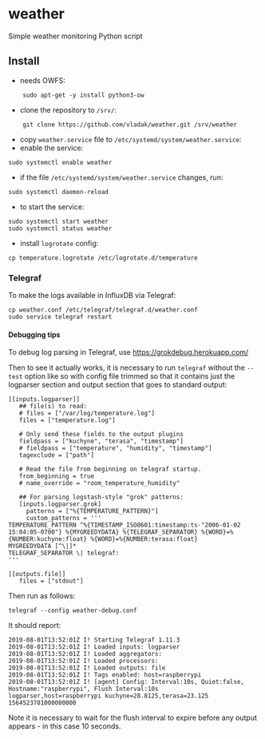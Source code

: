 # weather

Simple weather monitoring Python script

## Install

- needs OWFS:
```
    sudo apt-get -y install python3-ow
```
- clone the repository to `/srv/`:
```
    git clone https://github.com/vladak/weather.git /srv/weather
```
- copy `weather.service` file to `/etc/systemd/system/weather.service`:
- enable the service:
```
sudo systemctl enable weather
```
- if the file `/etc/systemd/system/weather.service` changes, run:
```
sudo systemctl daemon-reload
```
- to start the service:
```
sudo systemctl start weather
sudo systemctl status weather
```
- install `logrotate` config:
```
cp temperature.logrotate /etc/logrotate.d/temperature
```

### Telegraf

To make the logs available in InfluxDB via Telegraf:
```
cp weather.conf /etc/telegraf/telegraf.d/weather.conf
sudo service telegraf restart
```

#### Debugging tips

To debug log parsing in Telegraf, use https://grokdebug.herokuapp.com/

Then to see it actually works, it is necessary to run `telegraf` without the
`--test` option like so with config file trimmed so that it contains just
the logparser section and output section that goes to standard output:

```
[[inputs.logparser]]
   ## file(s) to read:
   # files = ["/var/log/temperature.log"]
   files = ["temperature.log"]

   # Only send these fields to the output plugins
   fieldpass = ["kuchyne", "terasa", "timestamp"]
   # fieldpass = ["temperature", "humidity", "timestamp"]
   tagexclude = ["path"]

   # Read the file from beginning on telegraf startup.
   from_beginning = true
   # name_override = "room_temperature_humidity"

   ## For parsing logstash-style "grok" patterns:
   [inputs.logparser.grok]
     patterns = ["%{TEMPERATURE_PATTERN}"]
     custom_patterns = '''
TEMPERATURE_PATTERN ^%{TIMESTAMP_ISO8601:timestamp:ts-"2006-01-02 15:04:05-0700"} %{MYGREEDYDATA} %{TELEGRAF_SEPARATOR} %{WORD}=%{NUMBER:kuchyne:float} %{WORD}=%{NUMBER:terasa:float}
MYGREEDYDATA [^\|]*
TELEGRAF_SEPARATOR \| telegraf:
'''

[[outputs.file]]
   files = ["stdout"]
```

Then run as follows:
```
telegraf --config weather-debug.conf
```

It should report:
```
2019-08-01T13:52:01Z I! Starting Telegraf 1.11.3
2019-08-01T13:52:01Z I! Loaded inputs: logparser
2019-08-01T13:52:01Z I! Loaded aggregators:
2019-08-01T13:52:01Z I! Loaded processors:
2019-08-01T13:52:01Z I! Loaded outputs: file
2019-08-01T13:52:01Z I! Tags enabled: host=raspberrypi
2019-08-01T13:52:01Z I! [agent] Config: Interval:10s, Quiet:false, Hostname:"raspberrypi", Flush Interval:10s
logparser,host=raspberrypi kuchyne=28.8125,terasa=23.125 1564523781000000000
```

Note it is necessary to wait for the flush interval to expire before any output
appears - in this case 10 seconds.
